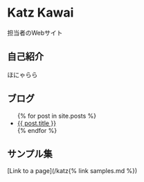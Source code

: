 # Katz Kawai

担当者のWebサイト

## 自己紹介

ほにゃらら

## ブログ

<ul>
  {% for post in site.posts %}
    <li>
      <a href="/katz{{ post.url }}">{{ post.title }}</a>
    </li>
  {% endfor %}
</ul>

## サンプル集

[Link to a page](/katz{% link samples.md %})
